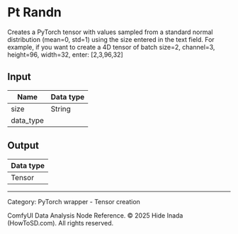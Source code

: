 # Pt Randn
Creates a PyTorch tensor with values sampled from a standard normal distribution (mean=0, std=1) 
using the size entered in the text field.
For example, if you want to create a 4D tensor of batch size=2, channel=3, height=96, width=32, enter:
[2,3,96,32]

## Input
| Name | Data type |
|---|---|
| size | String |
| data_type |  |

## Output
| Data type |
|---|
| Tensor |

<HR>
Category: PyTorch wrapper - Tensor creation

ComfyUI Data Analysis Node Reference. © 2025 Hide Inada (HowToSD.com). All rights reserved.
